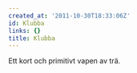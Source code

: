 ```yaml
---
created_at: '2011-10-30T18:33:06Z'
id: Klubba
links: {}
title: Klubba
---
```


Ett kort och primitivt vapen av trä.

